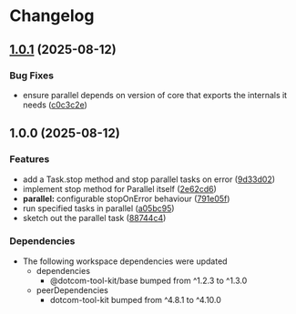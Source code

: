 # Changelog

## [1.0.1](https://github.com/Financial-Times/dotcom-tool-kit/compare/parallel-v1.0.0...parallel-v1.0.1) (2025-08-12)


### Bug Fixes

* ensure parallel depends on version of core that exports the internals it needs ([c0c3c2e](https://github.com/Financial-Times/dotcom-tool-kit/commit/c0c3c2e3ccda27161015d75f4a2696f333f01eb9))

## 1.0.0 (2025-08-12)


### Features

* add a Task.stop method and stop parallel tasks on error ([9d33d02](https://github.com/Financial-Times/dotcom-tool-kit/commit/9d33d02e734c04886d7e491e47bdac9f839ed509))
* implement stop method for Parallel itself ([2e62cd6](https://github.com/Financial-Times/dotcom-tool-kit/commit/2e62cd64fe6360627990b870cd62c409d5991eb4))
* **parallel:** configurable stopOnError behaviour ([791e05f](https://github.com/Financial-Times/dotcom-tool-kit/commit/791e05ffe072f9694a25e7b9309215acfc1df7e6))
* run specified tasks in parallel ([a05bc95](https://github.com/Financial-Times/dotcom-tool-kit/commit/a05bc95c7727f4e60ce28ec9273feb1218cca8c3))
* sketch out the parallel task ([88744c4](https://github.com/Financial-Times/dotcom-tool-kit/commit/88744c461612c5edc94209f48bf4a26141c3a8cc))


### Dependencies

* The following workspace dependencies were updated
  * dependencies
    * @dotcom-tool-kit/base bumped from ^1.2.3 to ^1.3.0
  * peerDependencies
    * dotcom-tool-kit bumped from ^4.8.1 to ^4.10.0
